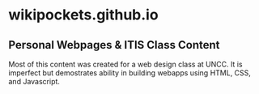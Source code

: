 # wikipockets.github.io

## Personal Webpages & ITIS Class Content
Most of this content was created for a web design class at UNCC. It is imperfect but demostrates ability in building webapps using HTML, CSS, and Javascript. 
